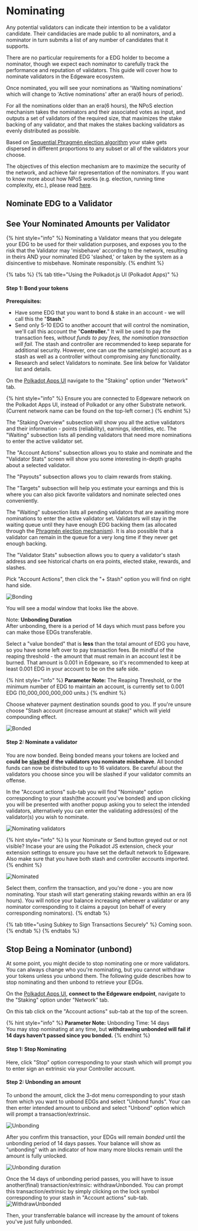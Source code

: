 # Nominating

Any potential validators can indicate their intention to be a validator candidate. Their candidacies are made public to all nominators, and a nominator in turn submits a list of any number of candidates that it supports.

There are no particular requirements for a EDG holder to become a nominator, though we expect each nominator to carefully track the performance and reputation of validators. This guide will cover how to nominate validators in the Edgeware ecosystem.

Once nominated, you will see your nominations as 'Waiting nominations' which will change to 'Active nominations' after an era(6 hours of period).

For all the nominations older than an era(6 hours), the NPoS election mechanism takes the nominators and their associated votes as input, and outputs a set of validators of the required size, that maximizes the stake backing of any validator, and that makes the stakes backing validators as evenly distributed as possible.

Based on [Sequential Phragmén election algorithm](https://wiki.polkadot.network/docs/en/learn-phragmen) your stake gets dispersed in different proportions to any subset or all of the validators your choose.

The objectives of this election mechanism are to maximize the security of the network, and achieve fair representation of the nominators. If you want to know more about how NPoS works (e.g. election, running time complexity, etc.), please read [here](http://research.web3.foundation/en/latest/polkadot/NPoS/).

## Nominate EDG to a Validator

## See Your Nominated Amounts per Validator

{% hint style="info" %}
Nominating a Validator means that you delegate your EDG to be used for their validation purposes, and exposes you to the risk that the Validator may 'misbehave' according to the network, resulting in theirs AND your nominated EDG 'slashed,' or taken by the system as a disincentive to misbehave. Nominate responsibly.
{% endhint %}

{% tabs %}
{% tab title="Using the Polkadot.js UI (Polkadot Apps)" %}
#### Step 1: Bond your tokens <a href="step-1-bond-your-tokens" id="step-1-bond-your-tokens"></a>

**Prerequisites:**

* Have some EDG that you want to bond & stake in an account - we will call this the "**Stash**."
* Send only 5-10 EDG to another account that will control the nomination, we'll call this account the "**Controller.**" It will be used to pay the transaction fees, _without funds to pay fees, the nomination transaction will fail._ The stash and controller are recommended to keep separate for additional security. However, one can use the same(single) account as a stash as well as a controller without compromising any functionality.
* Research and select Validators to nominate. See link below for Validator list and details.

On the [Polkadot Apps UI](https://polkadot.js.org/apps/?rpc=wss%3A%2F%2Fmainnet4.edgewa.re#/) navigate to the "Staking" option under "Network" tab.

{% hint style="info" %}
Ensure you are connected to Edgeware network on the Polkadot Apps UI, instead of Polkadot or any other Substrate network. (Current network name can be found on the top-left corner.)
{% endhint %}

The "Staking Overview" subsection will show you all the active validators and their information - points (reliability), earnings, identities, etc. The "Waiting" subsection lists all pending validators that need more nominations to enter the active validator set.

The "Account Actions" subsection allows you to stake and nominate and the "Validator Stats" screen will show you some interesting in-depth graphs about a selected validator.

The "Payouts" subsection allows you to claim rewards from staking.

The "Targets" subsection will help you estimate your earnings and this is where you can also pick favorite validators and nominate selected ones conveniently.

The "Waiting" subsection lists all pending validators that are awaiting more nominations to enter the active validator set. Validators will stay in the waiting queue until they have enough EDG backing them (as allocated through the [Phragmén election mechanism](https://wiki.polkadot.network/docs/en/learn-phragmen)). It is also possible that a validator can remain in the queue for a very long time if they never get enough backing.

The "Validator Stats" subsection allows you to query a validator's stash address and see historical charts on era points, elected stake, rewards, and slashes.

Pick "Account Actions", then click the "+ Stash" option you will find on right hand side.

![Bonding](https://raw.githubusercontent.com/Edgeware-Network/edgeware-documentation/master/docs/edgeware-runtime/staking/assets/images/nominating\_1.jpg)

You will see a modal window that looks like the above.

Note: **Unbonding Duration**\
After unbonding, there is a period of 14 days which must pass before you can make those EDGs transferable.

Select a "value bonded" that is **less** than the total amount of EDG you have, so you have some left over to pay transaction fees. Be mindful of the reaping threshold - the amount that must remain in an account lest it be burned. That amount is 0.001 in Edgeware, so it's recommended to keep at least 0.001 EDG in your account to be on the safe side.

{% hint style="info" %}
**Parameter Note:** The Reaping Threshold, or the minimum number of EDG to maintain an account, is currently set to 0.001 EDG (10\_000\_000\_000\_000 units.)
{% endhint %}

Choose whatever payment destination sounds good to you. If you're unsure choose "Stash account (increase amount at stake)" which will yield compounding effect.

![Bonded](https://raw.githubusercontent.com/Edgeware-Network/edgeware-documentation/master/docs/edgeware-runtime/staking/assets/images/nominating\_2.jpg)

#### Step 2: Nominate a validator

You are now bonded. Being bonded means your tokens are locked and **could be** [**slashed**](https://wiki.polkadot.network/docs/en/learn-staking#slashing) **if the validators you nominate misbehave**. All bonded funds can now be distributed to up to 16 validators. Be careful about the validators you choose since you will be slashed if your validator commits an offense.

In the "Account actions" sub-tab you will find "Nominate" option corresponding to your stash(the account you've bonded) and upon clicking you will be presented with another popup asking you to select the intended validators, alternatively you can enter the validating address(es) of the validator(s) you wish to nominate.

![Nominating validators](https://raw.githubusercontent.com/Edgeware-Network/edgeware-documentation/master/docs/edgeware-runtime/staking/assets/images/nominating\_3.jpg)

{% hint style="info" %}
Is your Nominate or Send button greyed out or not visible? Incase your are using the Polkadot JS extension, check your extension settings to ensure you have set the default network to Edgeware. Also make sure that you have both stash and controller accounts imported.
{% endhint %}

![Nominated](https://raw.githubusercontent.com/Edgeware-Network/edgeware-documentation/master/docs/edgeware-runtime/staking/assets/images/nominating\_4.jpg)

Select them, confirm the transaction, and you're done - you are now nominating. Your stash will start generating staking rewards within an era (6 hours). You will notice your balance increasing whenever a validator or any nominator corresponding to it claims a payout (on behalf of every corresponding nominators).
{% endtab %}

{% tab title="using Subkey to Sign Transactions Securely" %}
Coming soon.
{% endtab %}
{% endtabs %}

## Stop Being a Nominator (unbond)

At some point, you might decide to stop nominating one or more validators. You can always change who you're nominating, but you cannot withdraw your tokens unless you unbond them. The following guide describes how to stop nominating and then unbond to retrieve your EDGs.

On the [Polkadot Apps UI](https://polkadot.js.org/apps/?rpc=wss%3A%2F%2Fmainnet4.edgewa.re#/), **connect to the Edgeware endpoint**, navigate to the "Staking" option under "Network" tab.

On this tab click on the "Account actions" sub-tab at the top of the screen.

{% hint style="info" %}
**Parameter Note:** Unbonding Time: 14 days\
You may stop nominating at any time, but **withdrawing unbonded will fail if 14 days haven't passed since you bonded.**
{% endhint %}

#### Step 1: Stop Nominating

Here, click "Stop" option corresponding to your stash which will prompt you to enter sign an extrinsic via your Controller account.

#### Step 2: Unbonding an amount

To unbond the amount, click the 3-dot menu corresponding to your stash from which you want to unbond EDGs and select "Unbond funds". Your can then enter intended amount to unbond and select "Unbond" option which will prompt a transaction/extrinsic.

![Unbonding](https://raw.githubusercontent.com/Edgeware-Network/edgeware-documentation/master/docs/edgeware-runtime/staking/assets/images/nominating\_5.png)

After you confirm this transaction, your EDGs will remain _bonded_ until the unbonding period of 14 days passes. Your balance will show as "unbonding" with an indicator of how many more blocks remain until the amount is fully unlocked.

![Unbonding duration](https://raw.githubusercontent.com/Edgeware-Network/edgeware-documentation/master/docs/edgeware-runtime/staking/assets/images/nominating\_6.png)

Once the 14 days of unbonding period passes, you will have to issue another(final) transaction/extrinsic: withdrawUnbonded. You can prompt this transaction/extrinsic by simply clicking on the lock symbol corresponding to your stash in "Account actions" sub-tab. ![WithdrawUnbonded](https://raw.githubusercontent.com/Edgeware-Network/edgeware-documentation/master/docs/edgeware-runtime/staking/assets/images/nominating\_7\_1.jpg)

Then, your transferrable balance will increase by the amount of tokens you've just fully unbonded.
